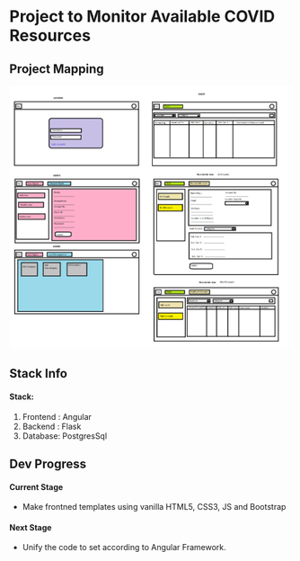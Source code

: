 # Project to Monitor Available COVID Resources

## Project Mapping
![alt text](https://github.com/sarvang00/CovidResourcesMonitor/blob/main/UI_mapping.png)

## Stack Info

#### Stack:
1. Frontend : Angular
2. Backend : Flask
3. Database: PostgresSql

## Dev Progress

#### Current Stage
* Make frontned templates using vanilla HTML5, CSS3, JS and Bootstrap

#### Next Stage
* Unify the code to set according to Angular Framework.
